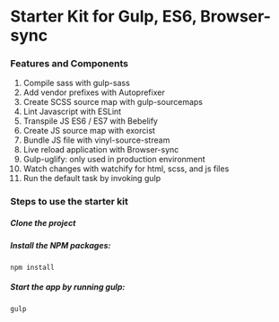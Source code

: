 # Starter Kit for Gulp, ES6, Browser-sync 

### Features and Components
1. Compile sass with gulp-sass
1. Add vendor prefixes with Autoprefixer
1. Create SCSS source map with gulp-sourcemaps
1. Lint Javascript with ESLint
1. Transpile JS ES6 / ES7 with Bebelify
1. Create JS source map with exorcist
2. Bundle JS file with vinyl-source-stream
1. Live reload application with Browser-sync 
1. Gulp-uglify: only used in production environment
1. Watch changes with watchify for html, scss, and js files
1. Run the default task by invoking gulp

### Steps to use the starter kit

##### Clone the project

##### Install the NPM packages:
  ```
  npm install
  ```

##### Start the app by running gulp:
  ```
  gulp
  ```

